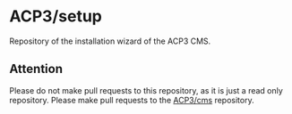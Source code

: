 # ACP3/setup

Repository of the installation wizard of the ACP3 CMS.

## Attention

Please do not make pull requests to this repository, as it is just a read only repository.
Please make pull requests to the [ACP3/cms](https://gitlab.com/ACP3/cms.git) repository.

